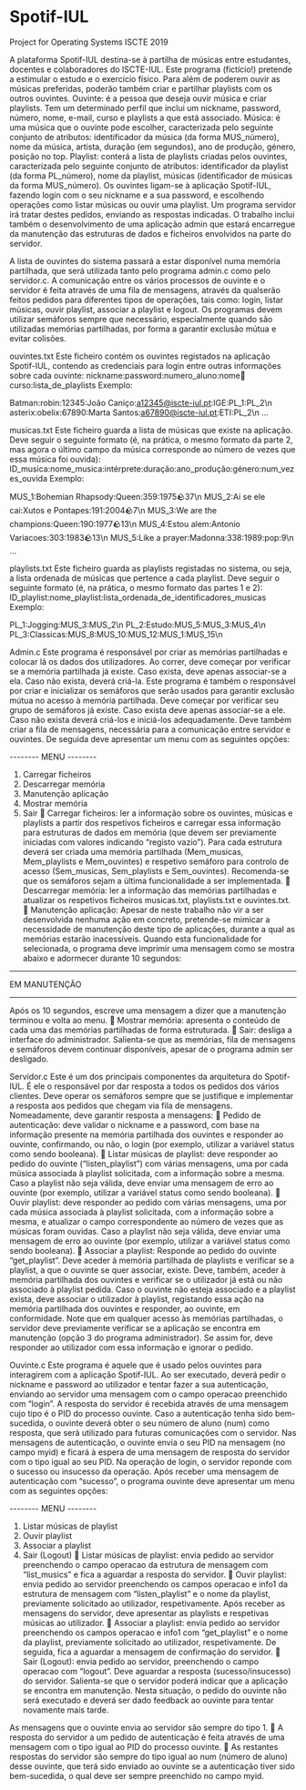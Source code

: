 # Spotif-IUL
Project for Operating Systems ISCTE 2019

A plataforma Spotif-IUL destina-se à partilha de músicas entre estudantes, docentes e colaboradores do
ISCTE-IUL. Este programa (fictício!) pretende a estimular o estudo e o exercício físico. Para além de
poderem ouvir as músicas preferidas, poderão também criar e partilhar playlists com os outros ouvintes.
Ouvinte: é a pessoa que deseja ouvir música e criar playlists. Tem um determinado perfil que inclui um
nickname, password, número, nome, e-mail, curso e playlists a que está associado.
Música: é uma música que o ouvinte pode escolher, caracterizada pelo seguinte conjunto de atributos:
identificador da música (da forma MUS_número), nome da música, artista, duração (em segundos),
ano de produção, género, posição no top.
Playlist: conterá a lista de playlists criadas pelos ouvintes, caracterizada pelo seguinte conjunto de
atributos: identificador da playlist (da forma PL_número), nome da playlist, músicas (identificador de
músicas da forma MUS_número).
Os ouvintes ligam-se à aplicação Spotif-IUL, fazendo login com o seu nickname e a sua password, e
escolhendo operações como listar músicas ou ouvir uma playlist. Um programa servidor irá tratar destes
pedidos, enviando as respostas indicadas. O trabalho inclui também o desenvolvimento de uma aplicação
admin que estará encarregue da manutenção das estruturas de dados e ficheiros envolvidos na parte do
servidor.

A lista de ouvintes do sistema passará a estar disponível numa memória partilhada, que será utilizada
tanto pelo programa admin.c como pelo servidor.c. A comunicação entre os vários processos de ouvinte
e o servidor é feita através de uma fila de mensagens, através da qualserão feitos pedidos para diferentes
tipos de operações, tais como: login, listar músicas, ouvir playlist, associar a playlist e logout. Os
programas devem utilizar semáforos sempre que necessário, especialmente quando são utilizadas
memórias partilhadas, por forma a garantir exclusão mútua e evitar colisões.

ouvintes.txt
Este ficheiro contém os ouvintes registados na aplicação Spotif-IUL, contendo as credenciais para login
entre outras informações sobre cada ouvinte:
nickname:password:numero_aluno:nome:email:curso:lista_de_playlists
Exemplo:

Batman:robin:12345:João Caniço:a12345@iscte-iul.pt:IGE:PL_1:PL_2\n
asterix:obelix:67890:Marta Santos:a67890@iscte-iul.pt:ETI:PL_2\n
...

musicas.txt
Este ficheiro guarda a lista de músicas que existe na aplicação. Deve seguir o seguinte formato (é, na
prática, o mesmo formato da parte 2, mas agora o último campo da música corresponde ao número de
vezes que essa música foi ouvida):
ID_musica:nome_musica:intérprete:duração:ano_produção:género:num_vezes_ouvida
Exemplo:

MUS_1:Bohemian Rhapsody:Queen:359:1975:rock:37\n
MUS_2:Ai se ele cai:Xutos e Pontapes:191:2004:rock:7\n
MUS_3:We are the champions:Queen:190:1977:rock:13\n
MUS_4:Estou alem:Antonio Variacoes:303:1983:rock:13\n
MUS_5:Like a prayer:Madonna:338:1989:pop:9\n
...

playlists.txt
Este ficheiro guarda as playlists registadas no sistema, ou seja, a lista ordenada de músicas que pertence
a cada playlist. Deve seguir o seguinte formato (é, na prática, o mesmo formato das partes 1 e 2):
ID_playlist:nome_playlist:lista_ordenada_de_identificadores_musicas
Exemplo:

PL_1:Jogging:MUS_3:MUS_2\n
PL_2:Estudo:MUS_5:MUS_3:MUS_4\n
PL_3:Classicas:MUS_8:MUS_10:MUS_12:MUS_1:MUS_15\n


Admin.c
Este programa é responsável por criar as memórias partilhadas e colocar lá os dados dos utilizadores. Ao
correr, deve começar por verificar se a memória partilhada já existe. Caso exista, deve apenas associar-se
a ela. Caso não exista, deverá criá-la.
Este programa é também o responsável por criar e inicializar os semáforos que serão usados para garantir
exclusão mútua no acesso à memória partilhada. Deve começar por verificar seu grupo de semáforos já
existe. Caso exista deve apenas associar-se a ele. Caso não exista deverá criá-los e iniciá-los
adequadamente.
Deve também criar a fila de mensagens, necessária para a comunicação entre servidor e ouvintes.
De seguida deve apresentar um menu com as seguintes opções:

-------- MENU --------
1. Carregar ficheiros
2. Descarregar memória
3. Manutenção aplicação
4. Mostrar memória
0. Sair
 Carregar ficheiros: ler a informação sobre os ouvintes, músicas e playlists a partir dos respetivos
ficheiros e carregar essa informação para estruturas de dados em memória (que devem ser
previamente iniciadas com valores indicando “registo vazio”). Para cada estrutura deverá ser criada
uma memória partilhada (Mem_musicas, Mem_playlists e Mem_ouvintes) e respetivo semáforo para
controlo de acesso (Sem_musicas, Sem_playlists e Sem_ouvintes). Recomenda-se que os semáforos
sejam a última funcionalidade a ser implementada.
 Descarregar memória: ler a informação das memórias partilhadas e atualizar os respetivos ficheiros
musicas.txt, playlists.txt e ouvintes.txt.
 Manutenção aplicação: Apesar de neste trabalho não vir a ser desenvolvida nenhuma ação em
concreto, pretende-se mimicar a necessidade de manutenção deste tipo de aplicações, durante a qual
as memórias estarão inacessíveis. Quando esta funcionalidade for selecionada, o programa deve
imprimir uma mensagem como se mostra abaixo e adormecer durante 10 segundos:
*************************************
EM MANUTENÇÃO
*************************************
Após os 10 segundos, escreve uma mensagem a dizer que a manutenção terminou e volta ao menu.
 Mostrar memória: apresenta o conteúdo de cada uma das memórias partilhadas de forma
estruturada.
 Sair: desliga a interface do administrador. Salienta-se que as memórias, fila de mensagens e
semáforos devem continuar disponíveis, apesar de o programa admin ser desligado.


Servidor.c
Este é um dos principais componentes da arquitetura do Spotif-IUL. É ele o responsável por dar resposta
a todos os pedidos dos vários clientes. Deve operar os semáforos sempre que se justifique e implementar
a resposta aos pedidos que chegam via fila de mensagens. Nomeadamente, deve garantir resposta a
mensagens:
 Pedido de autenticação: deve validar o nickname e a password, com base na informação presente na
memória partilhada dos ouvintes e responder ao ouvinte, confirmando, ou não, o login (por exemplo,
utilizar a variável status como sendo booleana).
 Listar músicas de playlist: deve responder ao pedido do ouvinte (“listen_playlist”) com várias
mensagens, uma por cada música associada à playlist solicitada, com a informação sobre a mesma.
Caso a playlist não seja válida, deve enviar uma mensagem de erro ao ouvinte (por exemplo, utilizar
a variável status como sendo booleana).
 Ouvir playlist: deve responder ao pedido com várias mensagens, uma por cada música associada à
playlist solicitada, com a informação sobre a mesma, e atualizar o campo correspondente ao número
de vezes que as músicas foram ouvidas. Caso a playlist não seja válida, deve enviar uma mensagem
de erro ao ouvinte (por exemplo, utilizar a variável status como sendo booleana).
 Associar a playlist: Responde ao pedido do ouvinte “get_playlist”. Deve aceder à memória partilhada
de playlists e verificar se a playlist, a que o ouvinte se quer associar, existe. Deve, também, aceder à
memória partilhada dos ouvintes e verificar se o utilizador já está ou não associado à playlist pedida.
Caso o ouvinte não esteja associado e a playlist exista, deve associar o utilizador à playlist, registando
essa ação na memória partilhada dos ouvintes e responder, ao ouvinte, em conformidade.
Note que em qualquer acesso às memórias partilhadas, o servidor deve previamente verificar se a
aplicação se encontra em manutenção (opção 3 do programa administrador). Se assim for, deve
responder ao utilizador com essa informação e ignorar o pedido.


Ouvinte.c
Este programa é aquele que é usado pelos ouvintes para interagirem com a aplicação Spotif-IUL. Ao ser
executado, deverá pedir o nickname e password ao utilizador e tentar fazer a sua autenticação, enviando
ao servidor uma mensagem com o campo operacao preenchido com “login”. A resposta do servidor é
recebida através de uma mensagem cujo tipo é o PID do processo ouvinte. Caso a autenticação tenha
sido bem-sucedida, o ouvinte deverá obter o seu número de aluno (num) como resposta, que será
utilizado para futuras comunicações com o servidor. Nas mensagens de autenticação, o ouvinte envia o
seu PID na mensagem (no campo myid) e ficará à espera de uma mensagem de resposta do servidor com
o tipo igual ao seu PID. Na operação de login, o servidor reponde com o sucesso ou insucesso da operação.
Após receber uma mensagem de autenticação com “sucesso”, o programa ouvinte deve apresentar um
menu com as seguintes opções:

-------- MENU --------
1. Listar músicas de playlist
2. Ouvir playlist
3. Associar a playlist
0. Sair (Logout)
 Listar músicas de playlist: envia pedido ao servidor preenchendo o campo operacao da estrutura de
mensagem com “list_musics” e fica a aguardar a resposta do servidor.
 Ouvir playlist: envia pedido ao servidor preenchendo os campos operacao e info1 da estrutura de
mensagem com “listen_playlist” e o nome da playlist, previamente solicitado ao utilizador,
respetivamente. Após receber as mensagens do servidor, deve apresentar as playlists e respetivas
músicas ao utilizador.
 Associar a playlist: envia pedido ao servidor preenchendo os campos operacao e info1 com
“get_playlist” e o nome da playlist, previamente solicitado ao utilizador, respetivamente. De seguida,
fica a aguardar a mensagem de confirmação do servidor.
 Sair (Logout): envia pedido ao servidor, preenchendo o campo operacao com “logout”. Deve aguardar
a resposta (sucesso/insucesso) do servidor.
Salienta-se que o servidor poderá indicar que a aplicação se encontra em manutenção. Nesta situação, o
pedido do ouvinte não será executado e deverá ser dado feedback ao ouvinte para tentar novamente
mais tarde.

As mensagens que o ouvinte envia ao servidor são sempre do tipo 1.
 A resposta do servidor a um pedido de autenticação é feita através de uma mensagem com o tipo
igual ao PID do processo ouvinte.
 As restantes respostas do servidor são sempre do tipo igual ao num (número de aluno) desse ouvinte,
que terá sido enviado ao ouvinte se a autenticação tiver sido bem-sucedida, o qual deve ser sempre
preenchido no campo myid.
